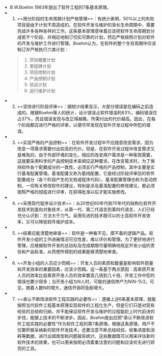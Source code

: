 - B.W.Boehm 1983年提出了软件工程的7条基本原理。
- 1. ==用分阶段的生命周期计划严格管理==：有统计表明，50%以上的失败项目是由于计划不周造成的。在软件开发与维护的渐长生命周期中，需要完成许多各种各样的工作。这条基本原理意味着应该把软件生命周期划分成若干个阶段，并相应地制订切实可靠的计划，然后严格按照计划对软件的开发与维护工作进行管理。Boehm认为，在软件的整个生存周期中应该制订并严格执行六类计划：
  > 1. 项目概要计划
  > 2. 里程碑计划
  > 3. 项目控制计划
  > 4. 产品控制计划
  > 5. 验证计划
  > 6. 运行维护计划
- 2. ==坚持进行阶段评审==：据统计结果显示，大部分错误是在编码之前造成的。根据Boehm等人的统计，设计错误占软件错误的63%，编码错误仅占37%，而且错误发现与改正得越晚，所需付出的代价越高。因此，在每个阶段都应进行严格的评审，以便尽早发现在软件开发过程中所犯的错误。
- 3. ==实现严格的产品控制==：在软件开发过程中不应随意改变需求，因为改变一项需求需要付出较高的代价。但是，在软件开发过程中改变需求又是难免的，由于外部环境的变化，相应的改变用户需求是一种客观需要，这就要采用科学的产品控制技术来顺应这种要求。在改变需求时，为了保持软件各个配置成分的一致性，必须实行严格的产品控制，其中主要是实行基准配置管理。基准配置又称为基线配置，它是经过阶段评审后的软件配置成分（各个阶段产生的文档或程序代码）。基准配置管理也称为变动控制，一切有关修改软件的建议，特别是涉及基准配置的修改建议，都必须按照严格的规程进行评审，在获得批准以后才能实施修改。
- 4. ==采用现代程序设计技术==：从20世纪60年代和70年代的结构化软件开发技术到面向对象技术，从第一代、第二代语言到第四代语言，人们已经充分认识到：方法大于力气。采用先进的技术既可以的士高软件开发效率，又可以降低软件维护成本。
- 5. ==结果应能清楚地审查==：软件是一种看不见、摸不着的逻辑产品。软件开发小组的工作进展情况可见性差，难以评价和管理。为了更好地进行管理，应根据软件开发的总目标及完成期限尽量明确地规定开发小组的责任和产品标准，从而使所得到的结果能够清楚地审查。
- 6. ==开发小组的人员应少而精==：开发人员的素质和数量是影响软件质量和开发效率的重要因素，应该少而精。这一条基于两点原因：高素质开发人员的效率比低素质开发人员的效率要高几倍到几十倍，开发工作中犯的错误也要少得多；当开发小组为N人时，可能的通信停产为N(N-1)/2。可见，随着人数N的增大，通信开销将急剧增大。
- 7. ==承认不断改进软件工程实践的必要性==：遵循上述6条基本原理，就能按照当代软件工程基本原理实现软件的工程化生产。但是它们只是对现有经验的总结和归纳，并不能保证软件开发与维护的过程能赶上时代前进的步伐，能跟上技术的不断进步。因此，Boehm提出应把“承认不断改进软件工程实践的必要性”作为软件工程的第7条原理。根据这条原理，用户不仅要积极采纳新的软件开发技术，还要注意不断总结经验，收集进度和消耗等数据，进行出错类型和问题报告统计。这些数据既可以用来评估新的软件技术的效果，也可以用来指明必须着重注意的问题和应该优先进行研究的工具。